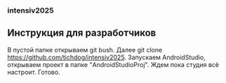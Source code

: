### intensiv2025


## Инструкция для разработчиков
В пустой папке открываем git bush. Далее git clone https://github.com/tichdog/intensiv2025. Запускаем AndroidStudio, открываем проект в папке "AndroidStudioProj". Ждем пока студия всё настроит. Готово.
